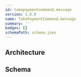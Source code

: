 ```yaml
---
id: takepaymentcommand.message
version: 1.0.0
name: TakePaymentCommand.message
summary: ''
badges: []
schemaPath: schema.json
---
```

## Architecture
<NodeGraph />


## Schema
<SchemaViewer file="schema.json" title="Message Schema" maxHeight="500" />
